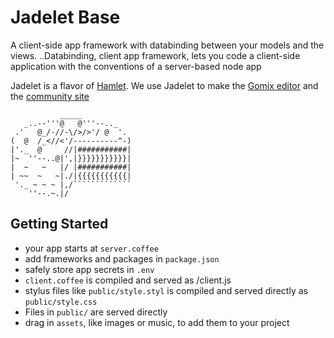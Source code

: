 Jadelet Base
=================

A client-side app framework with databinding between your models and the views.
..Databinding, client app framework, lets you code a client-side application with the conventions of a server-based node app

Jadelet is a flavor of [Hamlet](http://hamlet.coffee). We use Jadelet to make the [Gomix editor](https://gomix.com/#!/project/jadelet-base) and the [community site](http://gomix.com/community)

               _____
       _..--'''@   @'''--.._
     .'   @_/-//-\/>/>'/ @  '.
    (  @  /_<//<'/----------^-)
    |'._  @     //|###########|
    |~  ''--..@|',|}}}}}}}}}}}|
    |  ~   ~   |/ |###########|
    | ~~  ~   ~|./|{{{{{{{{{{{|
     '._ ~ ~ ~ |,/`````````````
        ''--.~.|/


Getting Started
-----------------

- your app starts at `server.coffee`
- add frameworks and packages in `package.json`
- safely store app secrets in `.env`
- `client.coffee` is compiled and served as /client.js
- stylus files like `public/style.styl` is compiled and served directly as `public/style.css`
- Files in `public/` are served directly
- drag in `assets`, like images or music, to add them to your project
